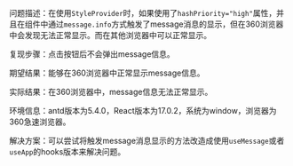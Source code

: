 问题描述：在使用`StyleProvider`时，如果使用了`hashPriority="high"`属性，并且在组件中通过`message.info`方式触发了message消息的显示，但在360浏览器中会发现无法正常显示。而在其他浏览器中可以正常显示。

复现步骤：点击按钮后不会弹出message信息。

期望结果：能够在360浏览器中正常显示message信息。

实际结果：在360浏览器中，message信息无法正常显示。

环境信息：antd版本为5.4.0，React版本为17.0.2，系统为window，浏览器为360急速浏览器。

解决方案：可以尝试将触发message消息显示的方法改造成使用`useMessage`或者`useApp`的hooks版本来解决问题。
